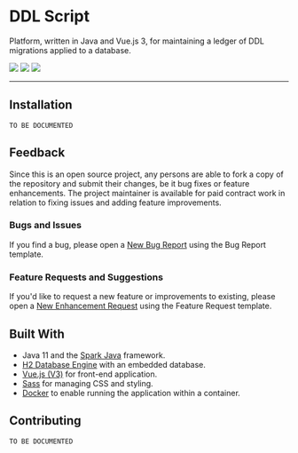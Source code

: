 # DDL Script

Platform, written in Java and Vue.js 3, for maintaining a ledger of DDL migrations applied to a database.

![](https://img.shields.io/github/v/release/ddlscript/ddlscript-oss?label=latest%20release&style=for-the-badge)
![](https://img.shields.io/github/commit-activity/m/ddlscript/ddlscript-oss?style=for-the-badge)
![](https://img.shields.io/github/sponsors/ddlscript?logo=github&style=for-the-badge)

-----

## Installation

```text
TO BE DOCUMENTED
```

## Feedback

Since this is an open source project, any persons are able to fork a copy of the repository and submit their changes, be it bug fixes or feature enhancements. 
The project maintainer is available for paid contract work in relation to fixing issues and adding feature improvements.

### Bugs and Issues

If you find a bug, please open a [New Bug Report](https://github.com/ddlscript/ddlscript-oss/issues/new?labels=bug&template=bug_report.md) using the Bug Report template.

### Feature Requests and Suggestions

If you'd like to request a new feature or improvements to existing, please open a [New Enhancement Request](https://github.com/ddlscript/ddlscript-oss/issues/new?labels=enhancement&template=feature_request.md) using the Feature Request template.


 
## Built With

- Java 11 and the [Spark Java](https://sparkjava.com/) framework.
- [H2 Database Engine](https://h2database.com/) with an embedded database.
- [Vue.js (V3)](https://v3.vuejs.org/) for front-end application.
- [Sass](https://sass-lang.com/) for managing CSS and styling.
- [Docker](https://www.docker.com/) to enable running the application within a container.


## Contributing

```text
TO BE DOCUMENTED
```